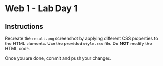 # Web 1 - Lab Day 1

## Instructions

Recreate the `result.png` screenshot by applying different CSS properties to the HTML elements. Use the provided `style.css` file.
Do **NOT** modify the HTML code.

Once you are done, commit and push your changes.
